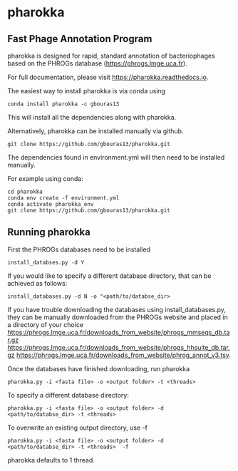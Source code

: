 
pharokka
===============

Fast Phage Annotation Program
------------

pharokka is designed for rapid, standard annotation of bacteriophages based on the PHROGs database (https://phrogs.lmge.uca.fr).

For full documentation, please visit https://pharokka.readthedocs.io.

The easiest way to install pharokka is via conda using

`conda install pharokka -c gbouras13`

This will install all the dependencies along with pharokka.

Alternatively, pharokka can be installed manually via github.

`git clone https://github.com/gbouras13/pharokka.git`

The dependencies found in environment.yml will then need to be installed manually.

For example using conda:

```
cd pharokka
conda env create -f environment.yml
conda activate pharokka_env
git clone https://github.com/gbouras13/pharokka.git
```

Running pharokka
--------

First the PHROGs databases need to be installed

`install_databses.py -d Y`

If you would like to specify a different database directory, that can be achieved as follows:

`install_databases.py -d N -o "<path/to/databse_dir>`

If you have trouble downloading the databases using install_databases.py, they can be manually downloaded from the PHROGs website and placed in a directory of your choice https://phrogs.lmge.uca.fr/downloads_from_website/phrogs_mmseqs_db.tar.gz https://phrogs.lmge.uca.fr/downloads_from_website/phrogs_hhsuite_db.tar.gz https://phrogs.lmge.uca.fr/downloads_from_website/phrog_annot_v3.tsv.

Once the databases have finished downloading, run pharokka

`pharokka.py -i <fasta file> -o <output folder> -t <threads>`

To specify a different database directory:

`pharokka.py -i <fasta file> -o <output folder> -d <path/to/databse_dir> -t <threads> `

To overwrite an existing output directory, use -f

`pharokka.py -i <fasta file> -o <output folder> -d <path/to/databse_dir> -t <threads>  -f`

pharokka defaults to 1 thread.
